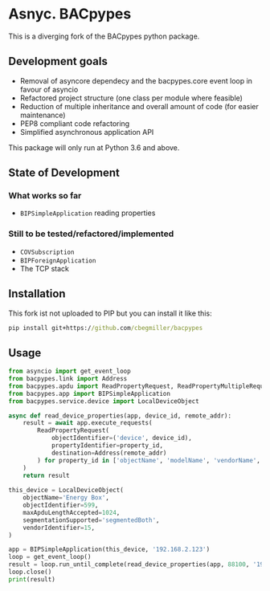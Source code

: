 # Asnyc. BACpypes

This is a diverging fork of the BACpypes python package.

## Development goals

- Removal of asyncore dependecy and the bacpypes.core event loop in favour of asyncio
- Refactored project structure (one class per module where feasible)
- Reduction of multiple inheritance and overall amount of code (for easier maintenance)
- PEP8 compliant code refactoring
- Simplified asynchronous application API

This package will only run at Python 3.6 and above.

## State of Development

### What works so far

- `BIPSimpleApplication` reading properties

### Still to be tested/refactored/implemented

- `COVSubscription`
- `BIPForeignApplication`
- The TCP stack

## Installation

This fork ist not uploaded to PIP but you can install it like this: 

```cmd
pip install git+https://github.com/cbegmiller/bacpypes
```

## Usage

```python
from asyncio import get_event_loop
from bacpypes.link import Address
from bacpypes.apdu import ReadPropertyRequest, ReadPropertyMultipleRequest
from bacpypes.app import BIPSimpleApplication
from bacpypes.service.device import LocalDeviceObject

async def read_device_properties(app, device_id, remote_addr):
    result = await app.execute_requests(
        ReadPropertyRequest(
            objectIdentifier=('device', device_id),
            propertyIdentifier=property_id,
            destination=Address(remote_addr)
        ) for property_id in ['objectName', 'modelName', 'vendorName', 'serialNumber', 'objectList']
    )
    return result 
    
this_device = LocalDeviceObject(
    objectName='Energy Box',
    objectIdentifier=599,
    maxApduLengthAccepted=1024,
    segmentationSupported='segmentedBoth',
    vendorIdentifier=15,
)

app = BIPSimpleApplication(this_device, '192.168.2.123')
loop = get_event_loop()
result = loop.run_until_complete(read_device_properties(app, 88100, '192.168.2.70'))
loop.close()
print(result)
```
